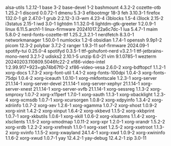 alsa-utils 1.2.12-1
base 3-2
base-devel 1-2
bashmount 4.3.2-2
cozette-otb 1.25.2-1
discord 0.0.72-1
dmenu 5.3-3
efibootmgr 18-3
feh 3.10.3-1
firefox 132.0-1
git 2.47.0-1
grub 2:2.12-3
i3-wm 4.23-4
i3blocks 1.5-4
i3lock 2.15-2
i3status 2.15-1
iwd 3.0-1
lightdm 1:1.32.0-6
lightdm-gtk-greeter 1:2.0.9-1
linux 6.11.5.arch1-1
linux-firmware 20241017.22a6c7dc-1
lua 5.4.7-1
maim 5.8.0-2
nerd-fonts-cozette-ttf 1.25.2_3.2.1-1
nerdfetch 8.3.0-1
networkmanager 1.50.0-1
numlockx 1.2-6
obsidian 1.7.4-1
openssh 9.9p1-2
picom 12.3-2
polybar 3.7.2-2
ranger 1.9.3-11
sof-firmware 2024.09-1
spotify-tui 0.25.0-4
spotifyd 0.3.5-1
ttf-gohufont-nerd v3.2.1-1
ttf-jetbrains-mono-nerd 3.2.1-2
udisks2 2.10.1-5
unzip 6.0-21
vim 9.1.0785-1
wezterm 20240203.110809.5046fc22-2
xf86-video-intel 1:2.99.917+923+gb74b67f0-2
xf86-video-vesa 2.6.0-2
xorg-bdftopcf 1.1.2-1
xorg-docs 1.7.3-2
xorg-font-util 1.4.1-2
xorg-fonts-100dpi 1.0.4-3
xorg-fonts-75dpi 1.0.4-2
xorg-iceauth 1.0.10-1
xorg-mkfontscale 1.2.3-1
xorg-server 21.1.14-1
xorg-server-devel 21.1.14-1
xorg-server-xephyr 21.1.14-1
xorg-server-xnest 21.1.14-1
xorg-server-xvfb 21.1.14-1
xorg-sessreg 1.1.3-2
xorg-smproxy 1.0.7-2
xorg-x11perf 1.7.0-1
xorg-xauth 1.1.3-1
xorg-xbacklight 1.2.3-4
xorg-xcmsdb 1.0.7-1
xorg-xcursorgen 1.0.8-2
xorg-xdpyinfo 1.3.4-2
xorg-xdriinfo 1.0.7-2
xorg-xev 1.2.6-1
xorg-xgamma 1.0.7-2
xorg-xhost 1.0.9-2
xorg-xinit 1.4.2-2
xorg-xinput 1.6.4-2
xorg-xkbevd 1.1.5-2
xorg-xkbprint 1.0.7-1
xorg-xkbutils 1.0.6-1
xorg-xkill 1.0.6-2
xorg-xlsatoms 1.1.4-2
xorg-xlsclients 1.1.5-2
xorg-xmodmap 1.0.11-2
xorg-xpr 1.2.0-1
xorg-xrandr 1.5.2-2
xorg-xrdb 1.2.2-2
xorg-xrefresh 1.1.0-1
xorg-xset 1.2.5-2
xorg-xsetroot 1.1.3-2
xorg-xvinfo 1.1.5-2
xorg-xwayland 24.1.4-1
xorg-xwd 1.0.9-2
xorg-xwininfo 1.1.6-2
xorg-xwud 1.0.7-1
yay 12.4.2-1
yay-debug 12.4.2-1
zip 3.0-11
